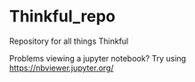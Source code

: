 # Thinkful_repo
Repository for all things Thinkful

Problems viewing a jupyter notebook?
Try using https://nbviewer.jupyter.org/
